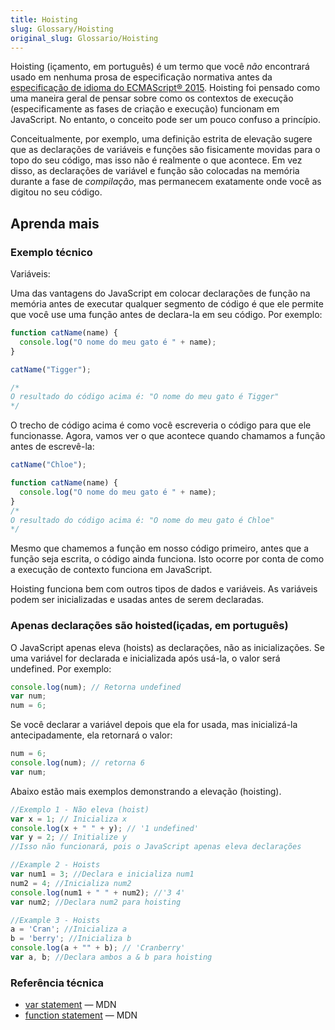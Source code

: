 ```yaml
---
title: Hoisting
slug: Glossary/Hoisting
original_slug: Glossario/Hoisting
---
```

Hoisting (içamento, em português) é um termo que você _não_ encontrará usado em nenhuma prosa de especificação normativa antes da [especificação de idioma do ECMAScript® 2015](http://www.ecma-international.org/ecma-262/6.0/index.html). Hoisting foi pensado como uma maneira geral de pensar sobre como os contextos de execução (especificamente as fases de criação e execução) funcionam em JavaScript. No entanto, o conceito pode ser um pouco confuso a princípio.

Conceitualmente, por exemplo, uma definição estrita de elevação sugere que as declarações de variáveis e funções são fisicamente movidas para o topo do seu código, mas isso não é realmente o que acontece. Em vez disso, as declarações de variável e função são colocadas na memória durante a fase de _compilação_, mas permanecem exatamente onde você as digitou no seu código.

## Aprenda mais

### Exemplo técnico

Variáveis:

Uma das vantagens do JavaScript em colocar declarações de função na memória antes de executar qualquer segmento de código é que ele permite que você use uma função antes de declara-la em seu código. Por exemplo:

```js
function catName(name) {
  console.log("O nome do meu gato é " + name);
}

catName("Tigger");

/*
O resultado do código acima é: "O nome do meu gato é Tigger"
*/
```

O trecho de código acima é como você escreveria o código para que ele funcionasse. Agora, vamos ver o que acontece quando chamamos a função antes de escrevê-la:

```js
catName("Chloe");

function catName(name) {
  console.log("O nome do meu gato é " + name);
}
/*
O resultado do código acima é: "O nome do meu gato é Chloe"
*/
```

Mesmo que chamemos a função em nosso código primeiro, antes que a função seja escrita, o código ainda funciona. Isto ocorre por conta de como a execução de contexto funciona em JavaScript.

Hoisting funciona bem com outros tipos de dados e variáveis. As variáveis podem ser inicializadas e usadas antes de serem declaradas.

### Apenas declarações são hoisted(içadas, em português)

O JavaScript apenas eleva (hoists) as declarações, não as inicializações. Se uma variável for declarada e inicializada após usá-la, o valor será undefined. Por exemplo:

```js
console.log(num); // Retorna undefined
var num;
num = 6;
```

Se você declarar a variável depois que ela for usada, mas inicializá-la antecipadamente, ela retornará o valor:

```js
num = 6;
console.log(num); // retorna 6
var num;
```

Abaixo estão mais exemplos demonstrando a elevação (hoisting).

```js
//Exemplo 1 - Não eleva (hoist)
var x = 1; // Inicializa x
console.log(x + " " + y); // '1 undefined'
var y = 2; // Initialize y
//Isso não funcionará, pois o JavaScript apenas eleva declarações

//Example 2 - Hoists
var num1 = 3; //Declara e inicializa num1
num2 = 4; //Inicializa num2
console.log(num1 + " " + num2); //'3 4'
var num2; //Declara num2 para hoisting

//Example 3 - Hoists
a = 'Cran'; //Inicializa a
b = 'berry'; //Inicializa b
console.log(a + "" + b); // 'Cranberry'
var a, b; //Declara ambos a & b para hoisting
```

### Referência técnica

- [var statement](/pt-BR/docs/Web/JavaScript/Reference/Statements/var) — MDN
- [function statement](/pt-BR/docs/Web/JavaScript/Reference/Statements/function) — MDN
